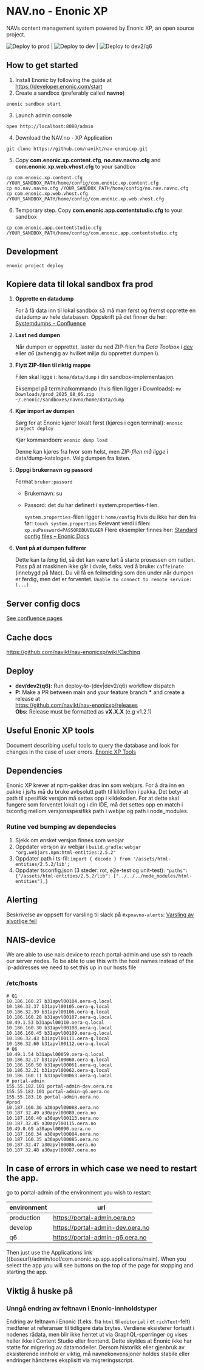 # NAV.no - Enonic XP

NAVs content management system powered by Enonic XP, an open source project.

![Deploy to prod](https://github.com/navikt/nav-enonicxp/actions/workflows/deploy-to-prod.yml/badge.svg) |
![Deploy to dev](https://github.com/navikt/nav-enonicxp/actions/workflows/deploy-to-dev.yml/badge.svg) |
![Deploy to dev2/q6](https://github.com/navikt/nav-enonicxp/actions/workflows/deploy-to-q6.yml/badge.svg)

## How to get started

1. Install Enonic by following the guide at https://developer.enonic.com/start
2. Create a sandbox (preferably called **navno**)

```
enonic sandbox start
```

3. Launch admin console

```
open http://localhost:8080/admin
```

4. Download the NAV.no - XP Application

```
git clone https://github.com/navikt/nav-enonicxp.git
```

5. Copy **com.enonic.xp.content.cfg**, **no.nav.navno.cfg** and **com.enonic.xp.web.vhost.cfg** to your sandbox

```
cp com.enonic.xp.content.cfg /YOUR_SANDBOX_PATH/home/config/com.enonic.xp.content.cfg
cp no.nav.navno.cfg /YOUR_SANDBOX_PATH/home/config/no.nav.navno.cfg
cp com.enonic.xp.web.vhost.cfg /YOUR_SANDBOX_PATH/home/config/com.enonic.xp.web.vhost.cfg
```

6. Temporary step. Copy **com.enonic.app.contentstudio.cfg** to your sandbox

```
cp com.enonic.app.contentstudio.cfg /YOUR_SANDBOX_PATH/home/config/com.enonic.app.contentstudio.cfg
```

## Development

```
enonic project deploy
```

## Kopiere data til lokal sandbox fra prod

1. **Opprette en datadump**

   For å få data inn til lokal sandbox så må man først og fremst opprette en datadump av hele databasen. Oppskrift på det finner du her: [Systemdumps – Confluence](https://confluence.adeo.no/spaces/ATOM/pages/387108768/Div.+jobber#Div.jobber-Systemdumps)

2. **Last ned dumpen**

   Når dumpen er opprettet, laster du ned ZIP-filen fra *Data Toolbox* i [dev](https://portal-admin-dev.oera.no/admin/tool/systems.rcd.enonic.datatoolbox/data-toolbox#dumps)  eller *q6* (avhengig av hvilket miljø du opprettet dumpen i).

3. **Flytt ZIP-filen til riktig mappe**

   Filen skal ligge i: ```home/data/dump``` i din sandbox-implementasjon.
   
    Eksempel på terminalkommando (hvis filen ligger i Downloads):
   ```mv Downloads/prod_2025_08_05.zip ~/.enonic/sandboxes/navno/home/data/dump```

5. **Kjør import av dumpen**

   Sørg for at Enonic kjører lokalt først (kjøres i egen terminal): ```enonic project deploy```

   Kjør kommandoen: ```enonic dump load```

   Denne kan kjøres fra hvor som helst, men *ZIP-filen må ligge* i data/dump-katalogen.
   Velg dumpen fra listen.

7. **Oppgi brukernavn og passord**

   Format ```bruker:passord```
    - Brukernavn: su
    - Passord: det du har definert i system.properties-filen.
   
      ```system.properties```-filen ligger i:
      ```home/config```
      Hvis du ikke har den fra før:
      ```touch system.properties```
      Relevant verdi i filen:
      ```xp.suPassword=PASSORDDUVELGER```
      Flere eksempler finnes her:  [Standard config files – Enonic Docs](https://developer.enonic.com/docs/xp/stable/deployment/config#standard_config_files)

8. **Vent på at dumpen fullfører**

   Dette kan ta *lang* tid, så det kan være lurt å starte prosessen om natten. Pass på at maskinen ikke går i dvale, f.eks. ved å bruke:
   ```caffeinate``` (innebygd på Mac). Du vil få en feilmelding som den under når dumpen er ferdig, men det er forventet.
   ```Unable to connect to remote service:  (...)```

## Server config docs

[See confluence pages](https://confluence.adeo.no/display/ATOM/Servere)

## Cache docs

https://github.com/navikt/nav-enonicxp/wiki/Caching

## Deploy

- **dev/dev2(q6):** Run deploy-to-(dev|dev2/q6) workflow dispatch
- **P:** Make a PR between main and your feature branch **\*** and create a release at <br />
  https://github.com/navikt/nav-enonicxp/releases <br />
  **Obs:** Release must be formatted as **vX.X.X** (e.g v1.2.1)

## Useful Enonic XP tools

Document describing useful tools to query the database and look for changes in the case of user errors.
[Enonic XP Tools](tools.md)

## Dependencies

Enonic XP krever at npm-pakker dras inn som webjars. For å dra inn en pakke i js/ts må du bruke avbsolutt path til kildefilen i pakka.
Det betyr at path til spesifikk versjon må settes opp i kildekoden. For at dette skal fungere som forventet lokalt og i din IDE, må det settes opp en match i tsconfig mellom versjonsspesifikk path i webjar og path i node_modules.

### Rutine ved bumping av dependecies

1. Sjekk om ønsket versjon finnes som webjar
2. Oppdater versjon av webjar i `build.gradle`: `webjar "org.webjars.npm:html-entities:2.5.2"`
3. Oppdater path i ts-fil: `import { decode } from '/assets/html-entities/2.5.2/lib';`
4. Oppdater tsconfig.json (3 steder: rot, e2e-test og unit-test): `"paths": {"/assets/html-entities/2.5.2/lib": ["../../../node_modules/html-entities"],}`

## Alerting

Beskrivelse av oppsett for varsling til slack på `#xpnavno-alerts`: [Varsling av alvorlige feil](alerting.md)

## NAIS-device

We are able to use nais device to reach portal-admin and use ssh to reach our server nodes. To be able to use this with the host names instead of the ip-addresses we need to set this up in our hosts file

### /etc/hosts

```
# Q1
10.186.160.27 b31apvl00104.oera-q.local
10.186.32.37 b31apvl00105.oera-q.local
10.186.32.39 b31apvl00106.oera-q.local
10.186.160.28 b31apvl00107.oera-q.local
10.49.1.53 b31apvl00110.oera-q.local
10.186.160.30 b31apvl00108.oera-q.local
10.186.160.45 b31apvl00109.oera-q.local
10.186.32.43 b31apvl00111.oera-q.local
10.186.32.60 b31apvl00112.oera-q.local
# Q6
10.49.1.54 b31apvl00059.oera-q.local
10.186.32.17 b31apvl00060.oera-q.local
10.186.160.50 b31apvl00061.oera-q.local
10.186.32.21 b31apvl00062.oera-q.local
10.186.160.11 b31apvl00063.oera-q.local
# portal-admin
155.55.182.101 portal-admin-dev.oera.no
155.55.182.101 portal-admin-q6.oera.no
155.55.183.16 portal-admin.oera.no
#prod
10.187.160.36 a30apvl00088.oera.no
10.187.32.49 a30apvl00089.oera.no
10.187.160.40 a30apvl00113.oera.no
10.187.32.45 a30apvl00115.oera.no
10.49.0.69 a30apvl00090.oera.no
10.187.160.34 a30apvl00084.oera.no
10.187.160.35 a30apvl00085.oera.no
10.187.32.47 a30apvl00086.oera.no
10.187.32.48 a30apvl00087.oera.no
```

## In case of errors in which case we need to restart the app.

go to portal-admin of the environment you wish to restart:

| environment | url                              |
| ----------- | -------------------------------- |
| production  | https://portal-admin.oera.no     |
| develop     | https://portal-admin-dev.oera.no |
| q6          | https://portal-admin-q6.oera.no  |

Then just use the Applications link ({baseurl}/admin/tool/com.enonic.xp.app.applications/main). When
you select the app you will see buttons on the top of the page for stopping and starting the app.

## Viktig å huske på

### Unngå endring av feltnavn i Enonic-innholdstyper

Endring av feltnavn i Enonic (f.eks. fra `html` til `editorial` i et `richText`-felt) medfører at
referanser til tidligere data brytes. Verdiene eksisterer fortsatt i nodenes rådata, men blir
ikke hentet ut via GraphQL-spørringer og vises heller ikke i Content Studio eller frontend. Dette
skyldes at Enonic ikke har støtte for migrering av datamodeller. Dersom historikk eller gjenbruk
av eksisterende innhold er viktig, må navnekonvensjoner holdes stabile eller endringer håndteres
eksplisitt via migreringsscript.
